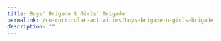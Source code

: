 ```yaml
---
title: Boys' Brigade & Girls' Brigade
permalink: /co-curricular-activities/boys-brigade-n-girls-brigade
description: ""
---
```

